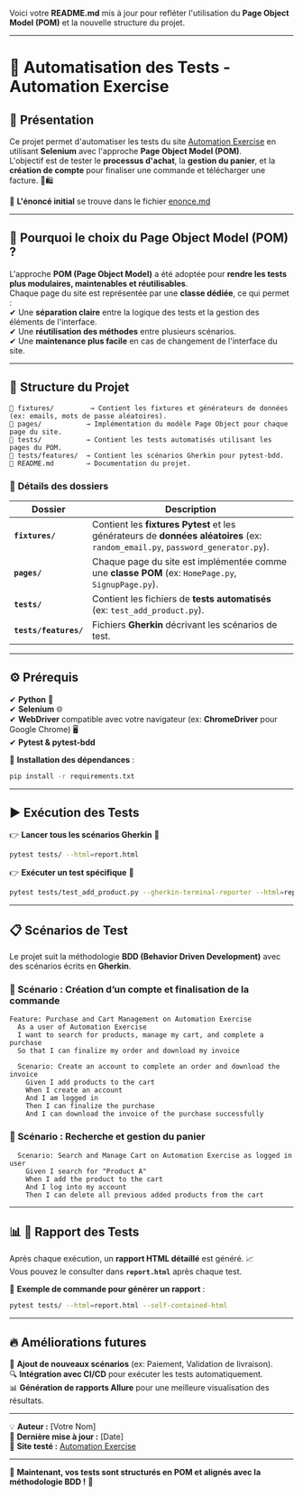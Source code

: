 Voici votre **README.md** mis à jour pour refléter l'utilisation du **Page Object Model (POM)** et la nouvelle structure du projet.  

---

# 🚀 Automatisation des Tests - Automation Exercise

## 📌 Présentation

Ce projet permet d'automatiser les tests du site [Automation Exercise](http://automationexercise.com) en utilisant **Selenium** avec l'approche **Page Object Model (POM)**.  
L'objectif est de tester le **processus d'achat**, la **gestion du panier**, et la **création de compte** pour finaliser une commande et télécharger une facture. 🛒🛍️  

🔹 **L'énoncé initial** se trouve dans le fichier [enonce.md](./enonce.md)  

---

## 🎯 **Pourquoi le choix du Page Object Model (POM) ?**
L'approche **POM (Page Object Model)** a été adoptée pour **rendre les tests plus modulaires, maintenables et réutilisables**.  
Chaque page du site est représentée par une **classe dédiée**, ce qui permet :  
✔ Une **séparation claire** entre la logique des tests et la gestion des éléments de l'interface.  
✔ Une **réutilisation des méthodes** entre plusieurs scénarios.  
✔ Une **maintenance plus facile** en cas de changement de l'interface du site.  

---

## 📂 **Structure du Projet**

```
📁 fixtures/         → Contient les fixtures et générateurs de données (ex: emails, mots de passe aléatoires).
📁 pages/           → Implémentation du modèle Page Object pour chaque page du site.
📁 tests/           → Contient les tests automatisés utilisant les pages du POM.
📁 tests/features/  → Contient les scénarios Gherkin pour pytest-bdd.
📄 README.md        → Documentation du projet.
```

### 🔹 **Détails des dossiers**
| Dossier | Description |
|---------|------------|
| **`fixtures/`** | Contient les **fixtures Pytest** et les générateurs de **données aléatoires** (ex: `random_email.py`, `password_generator.py`). |
| **`pages/`** | Chaque page du site est implémentée comme une **classe POM** (ex: `HomePage.py`, `SignupPage.py`). |
| **`tests/`** | Contient les fichiers de **tests automatisés** (ex: `test_add_product.py`). |
| **`tests/features/`** | Fichiers **Gherkin** décrivant les scénarios de test. |

---

## ⚙️ **Prérequis**
✔ **Python** 🐍  
✔ **Selenium** 🌐  
✔ **WebDriver** compatible avec votre navigateur (ex: **ChromeDriver** pour Google Chrome) 🖥️  
✔ **Pytest & pytest-bdd**  

📌 **Installation des dépendances** :
```sh
pip install -r requirements.txt
```

---

## ▶️ **Exécution des Tests**

👉 **Lancer tous les scénarios Gherkin** 🎯
```sh
pytest tests/ --html=report.html
```

👉 **Exécuter un test spécifique** 🎯
```sh
pytest tests/test_add_product.py --gherkin-terminal-reporter --html=report.html -k "test_add_product_to_cart"
```

---

## 📋 **Scénarios de Test**
Le projet suit la méthodologie **BDD (Behavior Driven Development)** avec des scénarios écrits en **Gherkin**.

### **🛒 Scénario : Création d’un compte et finalisation de la commande**
```gherkin
Feature: Purchase and Cart Management on Automation Exercise 
  As a user of Automation Exercise
  I want to search for products, manage my cart, and complete a purchase
  So that I can finalize my order and download my invoice

  Scenario: Create an account to complete an order and download the invoice 
    Given I add products to the cart 
    When I create an account 
    And I am logged in
    Then I can finalize the purchase
    And I can download the invoice of the purchase successfully  
```

### **🔎 Scénario : Recherche et gestion du panier**
```gherkin
  Scenario: Search and Manage Cart on Automation Exercise as logged in user
    Given I search for "Product A" 
    When I add the product to the cart 
    And I log into my account 
    Then I can delete all previous added products from the cart
```

---

## 📊 **📑 Rapport des Tests**
Après chaque exécution, un **rapport HTML détaillé** est généré. 📈  
Vous pouvez le consulter dans **`report.html`** après chaque test.

📌 **Exemple de commande pour générer un rapport** :
```sh
pytest tests/ --html=report.html --self-contained-html
```

---

## 🔥 **Améliorations futures**
🚀 **Ajout de nouveaux scénarios** (ex: Paiement, Validation de livraison).  
🔍 **Intégration avec CI/CD** pour exécuter les tests automatiquement.  
📊 **Génération de rapports Allure** pour une meilleure visualisation des résultats.  

---

💡 **Auteur :** [Votre Nom]  
📅 **Dernière mise à jour :** [Date]  
🔗 **Site testé :** [Automation Exercise](http://automationexercise.com)  

---

🚀 **Maintenant, vos tests sont structurés en POM et alignés avec la méthodologie BDD !** 🚀